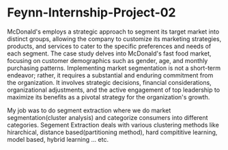 # Feynn-Internship-Project-02
McDonald's employs a strategic approach to segment its target market into distinct groups, allowing the company to customize its marketing strategies, products, and services to cater to the specific preferences and needs of each segment. The case study delves into McDonald's fast food market, focusing on customer demographics such as gender, age, and monthly purchasing patterns. Implementing market segmentation is not a short-term endeavor; rather, it requires a substantial and enduring commitment from the organization. It involves strategic decisions, financial considerations, organizational adjustments, and the active engagement of top leadership to maximize its benefits as a pivotal strategy for the organization's growth.

My job was to do segment extraction where we do market segmentation(cluster analysis) and categorize consumers into different categories. Segement Extraction deals with various clustering methods like hirarchical, distance based(partitioning method), hard compititive learning, model based, hybrid learning ... etc.
